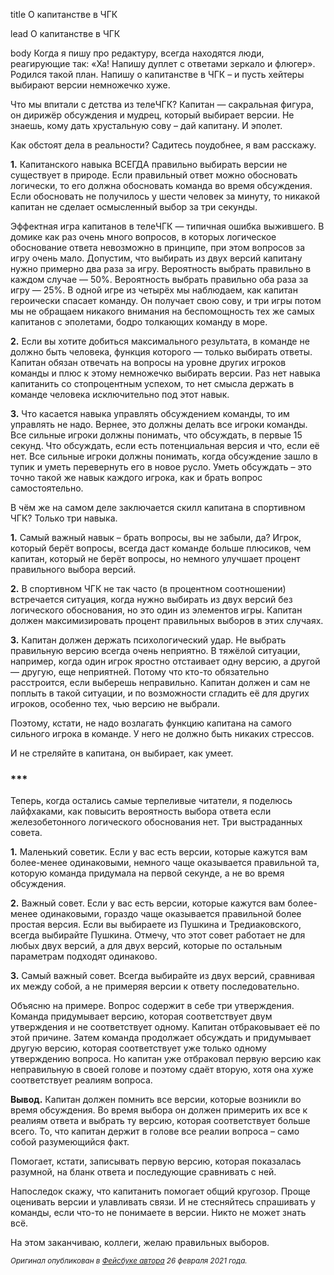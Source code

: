 title
О капитанстве в ЧГК

lead
О капитанстве в ЧГК

body
Когда я пишу про редактуру, всегда находятся люди, реагирующие так: «Ха! Напишу дуплет с ответами зеркало и флюгер». Родился такой план. Напишу о капитанстве в ЧГК – и пусть хейтеры выбирают версии немножечко хуже.

Что мы впитали с детства из телеЧГК? Капитан — сакральная фигура, он дирижёр обсуждения и мудрец, который выбирает версии. Не знаешь, кому дать хрустальную сову – дай капитану. И эполет.

Как обстоят дела в реальности? Садитесь поудобнее, я вам расскажу.

**1.** Капитанского навыка ВСЕГДА правильно выбирать версии не существует в природе. Если правильный ответ можно обосновать логически, то его должна обосновать команда во время обсуждения. Если обосновать не получилось у шести человек за минуту, то никакой капитан не сделает осмысленный выбор за три секунды. 

Эффектная игра капитанов в телеЧГК — типичная ошибка выжившего. В домике как раз очень много вопросов, в которых логическое обоснование ответа невозможно в принципе, при этом вопросов за игру очень мало. Допустим, что выбирать из двух версий капитану нужно примерно два раза за игру. Вероятность выбрать правильно в каждом случае — 50%. Вероятность выбрать правильно оба раза за игру — 25%. В одной игре из четырёх мы наблюдаем, как капитан героически спасает команду. Он получает свою сову, и три игры потом мы не обращаем никакого внимания на беспомощность тех же самых капитанов с эполетами, бодро толкающих команду в море.

**2.** Если вы хотите добиться максимального результата, в команде не должно быть человека, функция которого — только выбирать ответы. Капитан обязан отвечать на вопросы на уровне других игроков команды и плюс к этому немножечко выбирать версии. Раз нет навыка капитанить со стопроцентным успехом, то нет смысла держать в команде человека исключительно под этот навык.

**3.** Что касается навыка управлять обсуждением команды, то им управлять не надо. Вернее, это должны делать все игроки команды. Все сильные игроки должны понимать, что обсуждать, в первые 15 секунд. Что обсуждать, если есть потенциальная версия и что, если её нет. Все сильные игроки должны понимать, когда обсуждение зашло в тупик и уметь перевернуть его в новое русло. Уметь обсуждать – это точно такой же навык каждого игрока, как и брать вопрос самостоятельно.

В чём же на самом деле заключается скилл капитана в спортивном ЧГК? Только три навыка.

**1.** Самый важный навык – брать вопросы, вы не забыли, да? Игрок, который берёт вопросы, всегда даст команде больше плюсиков, чем капитан, который не берёт вопросы, но немного улучшает процент правильного выбора версий.

**2.** В спортивном ЧГК не так часто (в процентном соотношении) встречается ситуация, когда нужно выбирать из двух версий без логического обоснования, но это один из элементов игры. Капитан должен максимизировать процент правильных выборов в этих случаях.

**3.** Капитан должен держать психологический удар. Не выбрать правильную версию всегда очень неприятно. В тяжёлой ситуации, например, когда один игрок яростно отстаивает одну версию, а другой — другую, еще неприятней. Потому что кто-то обязательно расстроится, если выберешь неправильно. Капитан должен и сам не поплыть в такой ситуации, и по возможности сгладить её для других игроков, особенно тех, чью версию не выбрали. 

Поэтому, кстати, не надо возлагать функцию капитана на самого сильного игрока в команде. У него не должно быть никаких стрессов.

И не стреляйте в капитана, он выбирает, как умеет.

### \*\*\*

Теперь, когда остались самые терпеливые читатели, я поделюсь лайфхаками, как повысить вероятность выбора ответа если железобетонного логического обоснования нет. Три выстраданных совета.

**1.** Маленький советик. Если у вас есть версии, которые кажутся вам более-менее одинаковыми, немного чаще оказывается правильной та, которую команда придумала на первой секунде, а не во время обсуждения.

**2.** Важный совет. Если у вас есть версии, которые кажутся вам более-менее одинаковыми, гораздо чаще оказывается правильной более простая версия. Если вы выбираете из Пушкина и Тредиаковского, всегда выбирайте Пушкина. Отмечу, что этот совет работает не для любых двух версий, а для двух версий, которые по остальным параметрам подходят одинаково.

**3.** Самый важный совет. Всегда выбирайте из двух версий, сравнивая их между собой, а не примеряя версии к ответу последовательно. 

Объясню на примере. Вопрос содержит в себе три утверждения. Команда придумывает версию, которая соответствует двум утверждения и не соответствует одному. Капитан отбраковывает её по этой причине. Затем команда продолжает обсуждать и придумывает другую версию, которая соответствует уже только одному утверждению вопроса. Но капитан уже отбраковал первую версию как неправильную в своей голове и поэтому сдаёт вторую, хотя она хуже соответствует реалиям вопроса. 

**Вывод.** Капитан должен помнить все версии, которые возникли во время обсуждения. Во время выбора он должен примерить их все к реалиям ответа и выбрать ту версию, которая соответствует больше всего. То, что капитан держит в голове все реалии вопроса – само собой разумеющийся факт.

Помогает, кстати, записывать первую версию, которая показалась разумной, на бланк ответа и последующие сравнивать с ней.

Напоследок скажу, что капитанить помогает общий кругозор. Проще оценивать версии и улавливать связи. И не стесняйтесь спрашивать у команды, если что-то не понимаете в версии. Никто не может знать всё.

На этом заканчиваю, коллеги, желаю правильных выборов.

<small>*Оригинал опубликован в [Фейсбуке автора](https://www.facebook.com/michael.sauchankou/posts/pfbid0dBfDGtvSKLqgZhEaFgJ5baMhq4VTYVz5Fdns1951e9VEpwUZwMJ1MN6awk9USVoel) 26 февраля 2021 года.*</small>

